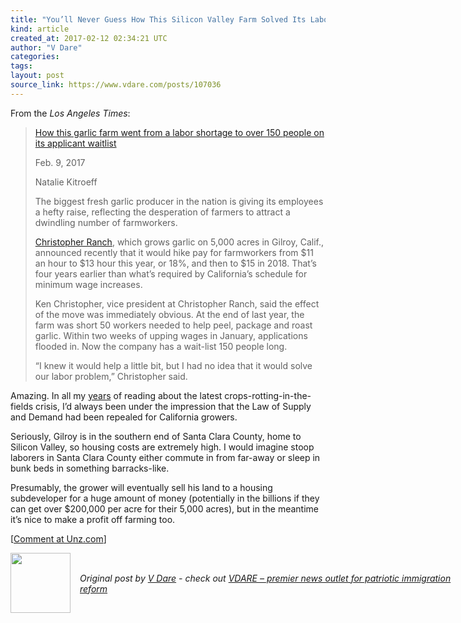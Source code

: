 ```yaml
---
title: "You’ll Never Guess How This Silicon Valley Farm Solved Its Labor Problem!"
kind: article
created_at: 2017-02-12 02:34:21 UTC
author: "V Dare"
categories: 
tags: 
layout: post
source_link: https://www.vdare.com/posts/107036
---
```



<!-- Cheat sheet: front matter key values above generated by planet.rb


   You’ll Never Guess How This Silicon Valley Farm Solved Its Labor Problem!             # => "I Made a Pretty Gem - Planet.rb"
   https://www.vdare.com/posts/107036               # => "http://poteland.com/blog/i-made-a-pretty-gem-planet-dot-rb/"
   2017-02-12 02:34:21 UTC              # => "2012-04-14 05:17:00 UTC"
   &lt;div class=&quot;pf-content&quot;&gt;&lt;div class=&quot;entry&quot;&gt;
&lt;p&gt;From the &lt;em&gt;Los Angeles Times&lt;/em&gt;:&lt;/p&gt;
&lt;blockquote&gt;&lt;p&gt;&lt;a title=&quot;http://www.latimes.com/business/la-fi-garlic-labor-shortage-20170207-story.html&quot; href=&quot;http://www.latimes.com/business/la-fi-garlic-labor-shortage-20170207-story.html&quot;&gt;How this garlic farm went from a labor shortage to over 150 people on its applicant waitlist&lt;/a&gt;&lt;/p&gt;
&lt;p&gt;Feb. 9, 2017&lt;/p&gt;
&lt;p&gt;Natalie Kitroeff&lt;/p&gt;
&lt;p&gt;The biggest fresh garlic producer in the nation is giving its employees a hefty raise, reflecting the desperation of farmers to attract a dwindling number of farmworkers.&lt;/p&gt;
&lt;p&gt;&lt;a title=&quot;http://www.christopherranch.com/the-ranch/&quot; href=&quot;http://www.christopherranch.com/the-ranch/&quot;&gt;Christopher Ranch&lt;/a&gt;, which grows garlic on 5,000 acres in Gilroy, Calif., announced recently that it would hike pay for farmworkers from $11 an hour to $13 hour this year, or 18%, and then to $15 in 2018. That’s four years earlier than what’s required by California’s schedule for minimum wage increases.&lt;/p&gt;
&lt;p&gt;Ken Christopher, vice president at Christopher Ranch, said the effect of the move was immediately obvious. At the end of last year, the farm was short 50 workers needed to help peel, package and roast garlic. Within two weeks of upping wages in January, applications flooded in. Now the company has a wait-list 150 people long.&lt;/p&gt;&lt;div id=&quot;57966237cc52c74a5e1363c4&quot; class=&quot;vdb_player vdb_57966237cc52c74a5e1363c456bcd17ce4b018167fea5539&quot;&gt;    &lt;/div&gt;
&lt;p&gt;“I knew it would help a little bit, but I had no idea that it would solve our labor problem,” Christopher said.&lt;/p&gt;&lt;/blockquote&gt;
&lt;p&gt;Amazing. In all my &lt;a title=&quot;http://www.vdare.com/articles/pearanoia-latest-scam-from-the-cheap-labor-lobby&quot; href=&quot;http://www.vdare.com/articles/pearanoia-latest-scam-from-the-cheap-labor-lobby&quot;&gt;years&lt;/a&gt; of reading about the latest crops-rotting-in-the-fields crisis, I’d always been under the impression that the Law of Supply and Demand had been repealed for California growers.&lt;/p&gt;
&lt;p&gt;Seriously, Gilroy is in the southern end of Santa Clara County, home to Silicon Valley, so housing costs are extremely high. I would imagine stoop laborers in Santa Clara County either commute in from far-away or sleep in bunk beds in something barracks-like.&lt;/p&gt;
&lt;p&gt;Presumably, the grower will eventually sell his land to a housing subdeveloper for a huge amount of money (potentially in the billions if they can get over $200,000 per acre for their 5,000 acres), but in the meantime it’s nice to make a profit off farming too.&lt;/p&gt;
&lt;/div&gt;
&lt;p&gt;[&lt;a href=&quot;http://www.unz.com/isteve/youll-never-guess-how-this-silicon-valley-farm-solved-its-labor-problem/&quot;&gt;Comment at Unz.com&lt;/a&gt;]&lt;/p&gt;
&lt;/div&gt;           # => "I’ve been hurting to write this ever since we had the idea of creating a Planet for Cubox..." (Continued)
   VDARE – premier news outlet for patriotic immigration reform              # => "This is where I tell you stuff"
   vdare-premier-news-outlet-for-patriotic-immigratio              # => "this-is-where-i-tell-you-stuff"
   https://www.vdare.com               # => "http://poteland.com/articles"
           # => "programming planet"
                 # => "go ruby jekyll"
                 # => "http://poteland.com/images/site-logo.png"
   V Dare                 # => "Pablo Astigarraga"
   @vdar                # => "poteland"
   http://twitter.com/@vdar            # => "http://twitter.com/poteland" -->
<div class="pf-content"><div class="entry">
<p>From the <em>Los Angeles Times</em>:</p>
<blockquote><p><a title="http://www.latimes.com/business/la-fi-garlic-labor-shortage-20170207-story.html" href="http://www.latimes.com/business/la-fi-garlic-labor-shortage-20170207-story.html">How this garlic farm went from a labor shortage to over 150 people on its applicant waitlist</a></p>
<p>Feb. 9, 2017</p>
<p>Natalie Kitroeff</p>
<p>The biggest fresh garlic producer in the nation is giving its employees a hefty raise, reflecting the desperation of farmers to attract a dwindling number of farmworkers.</p>
<p><a title="http://www.christopherranch.com/the-ranch/" href="http://www.christopherranch.com/the-ranch/">Christopher Ranch</a>, which grows garlic on 5,000 acres in Gilroy, Calif., announced recently that it would hike pay for farmworkers from $11 an hour to $13 hour this year, or 18%, and then to $15 in 2018. That’s four years earlier than what’s required by California’s schedule for minimum wage increases.</p>
<p>Ken Christopher, vice president at Christopher Ranch, said the effect of the move was immediately obvious. At the end of last year, the farm was short 50 workers needed to help peel, package and roast garlic. Within two weeks of upping wages in January, applications flooded in. Now the company has a wait-list 150 people long.</p><div id="57966237cc52c74a5e1363c4" class="vdb_player vdb_57966237cc52c74a5e1363c456bcd17ce4b018167fea5539">    </div>
<p>“I knew it would help a little bit, but I had no idea that it would solve our labor problem,” Christopher said.</p></blockquote>
<p>Amazing. In all my <a title="http://www.vdare.com/articles/pearanoia-latest-scam-from-the-cheap-labor-lobby" href="http://www.vdare.com/articles/pearanoia-latest-scam-from-the-cheap-labor-lobby">years</a> of reading about the latest crops-rotting-in-the-fields crisis, I’d always been under the impression that the Law of Supply and Demand had been repealed for California growers.</p>
<p>Seriously, Gilroy is in the southern end of Santa Clara County, home to Silicon Valley, so housing costs are extremely high. I would imagine stoop laborers in Santa Clara County either commute in from far-away or sleep in bunk beds in something barracks-like.</p>
<p>Presumably, the grower will eventually sell his land to a housing subdeveloper for a huge amount of money (potentially in the billions if they can get over $200,000 per acre for their 5,000 acres), but in the meantime it’s nice to make a profit off farming too.</p>
</div>
<p>[<a href="http://www.unz.com/isteve/youll-never-guess-how-this-silicon-valley-farm-solved-its-labor-problem/">Comment at Unz.com</a>]</p>
</div><div class="">
  <img src="" style="width: 96px; height: 96;">
  <span style="position: absolute; padding: 32px 15px;">
    <i>Original post by <a href="http://twitter.com/@vdar">V Dare</a> - check out <a href="https://www.vdare.com">VDARE – premier news outlet for patriotic immigration reform</a></i>
  </span>
</div>
